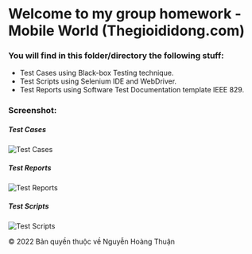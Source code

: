 ﻿# Welcome to my group homework - Mobile World (Thegioididong.com)

### You will find in this folder/directory the following stuff:
* Test Cases using Black-box Testing technique.
* Test Scripts using Selenium IDE and WebDriver.
* Test Reports using Software Test Documentation template IEEE 829.

### Screenshot:
##### Test Cases
![Test Cases]()

##### Test Reports
![Test Reports]()

##### Test Scripts
![Test Scripts]()

© 2022 Bản quyền thuộc về Nguyễn Hoàng Thuận